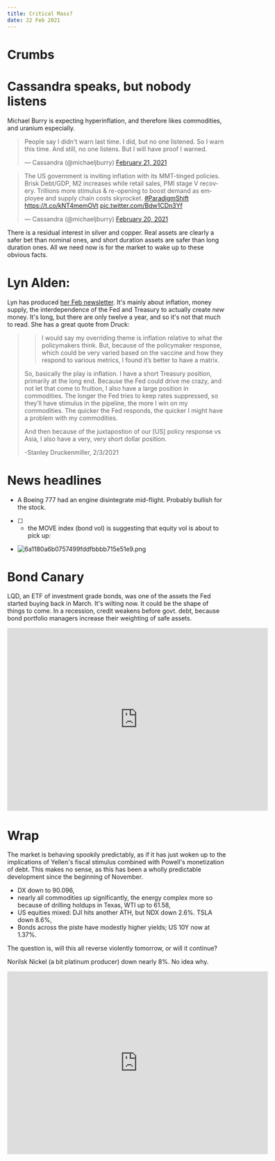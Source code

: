 ```yaml
---
title: Critical Mass?
date: 22 Feb 2021
---
```


# Crumbs

# Cassandra speaks, but nobody listens
Michael Burry  is expecting hyperinflation, and therefore likes commodities, and uranium especially.   

<blockquote class="twitter-tweet"><p lang="en" dir="ltr">People say I didn&#39;t warn last time. I did, but no one listened. So I warn this time. And still, no one listens. But I will have proof I warned.</p>&mdash; Cassandra (@michaeljburry) <a href="https://twitter.com/michaeljburry/status/1363627735583629312?ref_src=twsrc%5Etfw">February 21, 2021</a></blockquote> <script async src="https://platform.twitter.com/widgets.js" charset="utf-8"></script>

<blockquote class="twitter-tweet"><p lang="en" dir="ltr">The US government is inviting inflation with its MMT-tinged policies. Brisk Debt/GDP, M2 increases while retail sales, PMI stage V recovery. Trillions more stimulus &amp; re-opening to boost demand as employee and supply chain costs skyrocket. <a href="https://twitter.com/hashtag/ParadigmShift?src=hash&amp;ref_src=twsrc%5Etfw">#ParadigmShift</a> <a href="https://t.co/kNT4memOVt">https://t.co/kNT4memOVt</a> <a href="https://t.co/Bdw1CDn3Yf">pic.twitter.com/Bdw1CDn3Yf</a></p>&mdash; Cassandra (@michaeljburry) <a href="https://twitter.com/michaeljburry/status/1363226460979228673?ref_src=twsrc%5Etfw">February 20, 2021</a></blockquote> <script async src="https://platform.twitter.com/widgets.js" charset="utf-8"></script>

There is a residual interest in silver and copper. 
Real assets are clearly a safer bet than nominal ones, and short duration assets are safer than long duration ones.
All we need now is for the market to wake up to these obvious facts.

# Lyn Alden: 

Lyn has produced [her Feb newsletter](https://www.lynalden.com/february-2021-newsletter/). It's mainly about inflation, money supply, the interdependence of the Fed and Treasury to actually create _new_ money. It's long, but there are only twelve a year, and so it's not that much to read.
She has a great quote from Druck:

> > I would say my overriding theme is inflation relative to what the policymakers think. But, because of the policymaker response, which could be very varied based on the vaccine and how they respond to various metrics, I found it’s better to have a matrix.
> 
> So, basically the play is inflation. I have a short Treasury position, primarily at the long end. Because the Fed could drive me crazy, and not let that come to fruition, I also have a large position in commodities. The longer the Fed tries to keep rates suppressed, so they’ll have stimulus in the pipeline, the more I win on my commodities. The quicker the Fed responds, the quicker I might have a problem with my commodities.
> 
> And then because of the juxtapostion of our \[US\] policy response vs Asia, I also have a very, very short dollar position.
> 
> -Stanley Druckenmiller, 2/3/2021

# News headlines

- A Boeing 777 had an engine disintegrate mid-flight. Probably bullish for the stock.
- [ ] - the MOVE index (bond vol) is suggesting that equity vol is about to pick up:
- ![6a1180a6b0757499fddfbbbb715e51e9.png]({attach}6a1180a6b0757499fddfbbbb715e51e9.png)

# Bond Canary
LQD, an ETF of investment grade bonds, was one of the assets the Fed started buying back in March.
It's wilting now.
It could be the shape of things to come.
In a recession, credit weakens before govt. debt, because bond portfolio managers increase their weighting of safe assets.
<iframe width="600" height="420" src="https://app.koyfin.com/share/d683eb3b6e/simple" frameBorder="0"></iframe>

# Wrap

The market is behaving spookily predictably, as if it has just woken up to the implications of Yellen's fiscal stimulus combined with Powell's monetization of debt. 
This makes no sense, as this has been a wholly predictable development since the beginning of November.

- DX down to 90.096,
- nearly all commodities up significantly, the energy complex more so because of drilling holdups in Texas, WTI up to 61.58,
- US equities mixed: DJI hits another ATH, but NDX down 2.6%. TSLA down 8.6%,
- Bonds across the piste have modestly higher yields; US 10Y now at 1.37%.

The question is, will this all reverse violently tomorrow, or will it continue?

Norilsk Nickel (a bit platinum producer) down nearly 8%. No idea why.


 <iframe width="600" height="420" src="https://app.koyfin.com/share/f7b9593359/simple" frameBorder="0"></iframe>
 